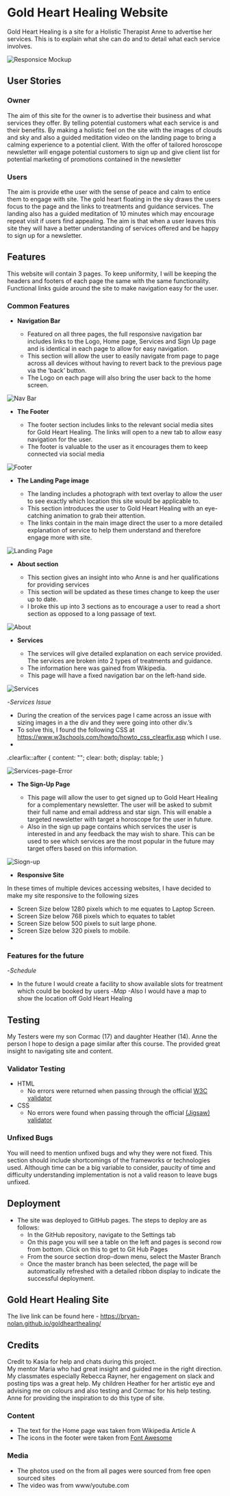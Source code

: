 # Gold Heart Healing Website

Gold Heart Healing is a site for a Holistic Therapist Anne to advertise her services.  This is to explain what she can do and to detail what each service involves.  

![Responsice Mockup](https://github.com/Bryan-Nolan/goldhearthealing/blob/master/assets/readme-images/Responsive.jpg)

## User Stories

### Owner
 
 The aim of this site for the owner is to advertise their business and what services they offer.  By telling potential customers what each service is and their benefits.  By making a holistic feel on the site with the images of clouds and sky and also a guided meditation video on the landing page to bring a calming experience to a potential client.  With the offer of tailored horoscope newsletter will engage potential customers to sign up and give client list for potential marketing of promotions contained in the newsletter

### Users
The aim is provide ethe user with the sense of peace and calm to entice them to engage with site.  The gold heart floating in the sky draws the users focus to the page and the links to treatments and guidance services.  The landing also has a guided meditation of 10 minutes which may encourage repeat visit if users find appealing.
The aim is that when a user leaves this site they will have a better understanding of services offered and be happy to sign up for a newsletter. 


## Features 

This website will contain 3 pages.  To keep uniformity, I will be keeping the headers and footers of each page the same with the same functionality.  Functional links guide around the site to make navigation easy for the user. 

### Common Features

- __Navigation Bar__

  - Featured on all three pages, the full responsive navigation bar includes links to the Logo, Home page, Services and Sign Up page and is identical in each page to allow for easy navigation.
  - This section will allow the user to easily navigate from page to page across all devices without having to revert back to the previous page via the ‘back’ button. 
  - The Logo on each page will also bring the user back to the home screen.  

![Nav Bar](https://github.com/Bryan-Nolan/goldhearthealing/blob/master/assets/readme-images/header.jpg)

- __The Footer__ 

  - The footer section includes links to the relevant social media sites for Gold Heart Healing. The links will open to a new tab to allow easy navigation for the user. 
  - The footer is valuable to the user as it encourages them to keep connected via social media

![Footer](https://github.com/Bryan-Nolan/goldhearthealing/blob/master/assets/readme-images/footer.jpg)

- __The Landing Page image__

  - The landing includes a photograph with text overlay to allow the user to see exactly which location this site would be applicable to. 
  - This section introduces the user to Gold Heart Healing with an eye-catching animation to grab their attention.
  - The links contain in the main image direct the user to a more detailed explanation of service to help them understand and therefore engage more with site. 

![Landing Page](https://github.com/Bryan-Nolan/goldhearthealing/blob/master/assets/readme-images/services-nav.jpg)

- __About section__

  - This section gives an insight into who Anne is and her qualifications for providing services 
  - This section will be updated as these times change to keep the user up to date. 
  - I broke this up into 3 sections as to encourage a user to read a short section as opposed to a long passage of text. 

![About](https://github.com/Bryan-Nolan/goldhearthealing/blob/master/assets/readme-images/about.jpg)


- __Services__

  - The services will give detailed explanation on each service provided.  The services are broken into 2 types of treatments and guidance.
  - The information here was gained from Wikipedia. 
  - This page will have a fixed navigation bar on the left-hand side.

![Services](https://github.com/Bryan-Nolan/goldhearthealing/blob/master/assets/readme-images/services-page.jpg)

-_Services Issue_
 - During the creation of the services page I came across an issue with sizing images in a the div and they were going into other div.’s
- To solve this, I found the following CSS at https://www.w3schools.com/howto/howto_css_clearfix.asp which I use.
- 
.clearfix::after {
  content: "";
  clear: both;
  display: table;
}

![Services-page-Error](https://github.com/Bryan-Nolan/goldhearthealing/blob/master/assets/readme-images/Images%20Error.jpg)

- __The Sign-Up Page__

  - This page will allow the user to get signed up to Gold Heart Healing for a complementary newsletter. The user will be asked to submit their full name and email address and star sign. This will enable a targeted newsletter with target a horoscope for the user in future.  
  - Also in the sign up page contains which services the user is interested in and any feedback the may wish to share.  This can be used to see which services are the most popular in the future may target offers based on this information. 

![Siogn-up](https://github.com/Bryan-Nolan/goldhearthealing/blob/master/assets/readme-images/form-page.jpg)

 
- __Responsive Site__

In these times of multiple devices accessing websites, I have decided to make my site responsive to the following sizes

- Screen Size below 1280 pixels which to me equates to Laptop Screen.
- Screen Size below 768 pixels which to equates to tablet
- Screen Size below 500 pixels to suit large phone.
- Screen Size below 320 pixels to mobile. 
- 
### Features for the future
-_Schedule_
- In the future I would create a facility to show available slots for treatment which could be booked by users
-_Map_
-Also I would have a map to show the location off Gold Heart Healing

## Testing 
My Testers were my son Cormac (17) and daughter Heather (14).  Anne the person I hope to design a page similar after this course.   The provided great insight to navigating site and content. 

### Validator Testing 

- HTML
  - No errors were returned when passing through the official [W3C validator](https://validator.w3.org/nu/?doc=https%3A%2F%2Fcode-institute-org.github.io%2Flove-running-2.0%2Findex.html)
- CSS
  - No errors were found when passing through the official [(Jigsaw) validator](https://jigsaw.w3.org/css-validator/validator?uri=https%3A%2F%2Fvalidator.w3.org%2Fnu%2F%3Fdoc%3Dhttps%253A%252F%252Fcode-institute-org.github.io%252Flove-running-2.0%252Findex.html&profile=css3svg&usermedium=all&warning=1&vextwarning=&lang=en#css)

### Unfixed Bugs

You will need to mention unfixed bugs and why they were not fixed. This section should include shortcomings of the frameworks or technologies used. Although time can be a big variable to consider, paucity of time and difficulty understanding implementation is not a valid reason to leave bugs unfixed. 

## Deployment

- The site was deployed to GitHub pages. The steps to deploy are as follows: 
  - In the GitHub repository, navigate to the Settings tab 
  - On this page you will see a table on the left and pages is second row from bottom. Click on this to get to Git Hub Pages
  - From the source section drop-down menu, select the Master Branch
  - Once the master branch has been selected, the page will be automatically refreshed with a detailed ribbon display to indicate the successful deployment. 

## Gold Heart Healing Site
The live link can be found here - https://bryan-nolan.github.io/goldhearthealing/ 

## Credits 
Credit to Kasia for help and chats during this project.  
My mentor Maria who had great insight and guided me in the right direction.
My classmates especially Rebecca Rayner,  her engagement on slack and posting tips was a great help.
My children Heather for her artistic eye and advising me on colours and also testing and Cormac for his help testing.  
Anne for providing the inspiration to do this type of site. 

### Content 

- The text for the Home page was taken from Wikipedia Article A
- The icons in the footer were taken from [Font Awesome](https://fontawesome.com/)

### Media

- The photos used on the from all pages were sourced from free open sourced sites
- The video was from www/youtube.com
